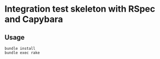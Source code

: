 # Integration test skeleton with RSpec and Capybara

## Usage

```shell
bundle install
bundle exec rake
```
